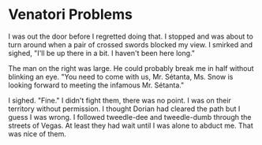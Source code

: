 # Venatori Problems
I was out the door before I regretted doing that.  I stopped and was about to turn around when a pair of crossed swords blocked my view.  I smirked and sighed, "I'll be up there in a bit. I haven't been here long."

The man on the right was large.  He could probably break me in half without blinking an eye.  "You need to come with us, Mr. Sétanta, Ms. Snow is looking forward to meeting the infamous Mr. Sétanta."

I sighed.  "Fine."  I didn't fight them, there was no point.  I was on their territory without permission.  I thought Dorian had cleared the path but I guess I was wrong.  I followed tweedle-dee and tweedle-dumb through the streets of Vegas.  At least they had wait until I was alone to abduct me.  That was nice of them.  


<!--stackedit_data:
eyJoaXN0b3J5IjpbMjA4OTU0Nzk2NywtMTkxOTk5MzUyMywtMT
Q2Mjg1NjczNiwtNzk3NTY4MDcwLC04Mjk5NTkyNzddfQ==
-->